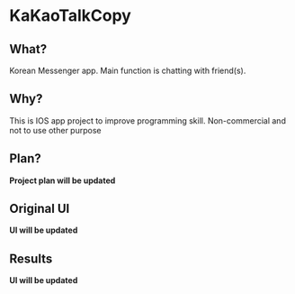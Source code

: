 # KaKaoTalkCopy

## What?
Korean Messenger app. Main function is chatting with friend(s).

## Why?
This is IOS app project to improve programming skill. Non-commercial and not to use other purpose

## Plan?
**Project plan will be updated**

## Original UI
**UI will be updated**

## Results
**UI will be updated**
